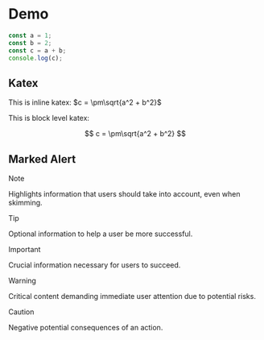 # Demo 

```js prettier
const a = 1;
const b = 2;
const c = a + b;
console.log(c);
```

## Katex
This is inline katex: $c = \pm\sqrt{a^2 + b^2}$

This is block level katex:

$$
c = \pm\sqrt{a^2 + b^2}
$$

## Marked Alert
> [!NOTE]
> Highlights information that users should take into account, even when skimming.

> [!TIP]
> Optional information to help a user be more successful.

> [!IMPORTANT]
> Crucial information necessary for users to succeed.

> [!WARNING]
> Critical content demanding immediate user attention due to potential risks.

> [!CAUTION]
> Negative potential consequences of an action.